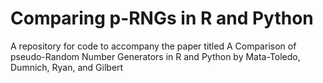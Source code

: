 # Comparing p-RNGs in R and Python

A repository for code to accompany the paper titled A Comparison of pseudo-Random Number Generators in R and Python by Mata-Toledo, Dumnich, Ryan, and Gilbert
